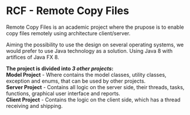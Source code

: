 # RCF - Remote Copy Files
Remote Copy Files is an academic project where the prupose is to enable copy files remotely using architecture client/server.

Aiming the possibility to use the design on several operating systems, we would prefer to use Java technology as a solution. Using Java 8 with artifices of Java FX 8.

<b>The project is divided into <i>3 other projects</i>:</b><br/>
<b>Model Project</b> - Where contains the model classes, utility classes, exception and enums, that can be used by other projects.<br/>
<b>Server Project</b> - Contains all logic on the server side, their threads, tasks, functions, graphical user interface and reports.<br/>
<b>Client Project</b> - Contains the logic on the client side, which has a thread receiving and shipping.<br/>
